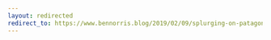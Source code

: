 ```yaml
---
layout: redirected
redirect_to: https://www.bennorris.blog/2019/02/09/splurging-on-patagonia.html
---
```

